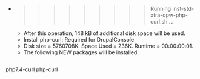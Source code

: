 * >>>>>>>>> Running inst-std-xtra-opw-php-curl.sh ...
  * After this operation, 148 kB of additional disk space will be used.
  * Install php-curl: Required for DrupalConsole
  * Disk size = 5760708K. Space Used = 236K. Runtime = 00:00:00:01.
  * The following NEW packages will be installed:
  ```bash
php7.4-curl php-curl
  ```
